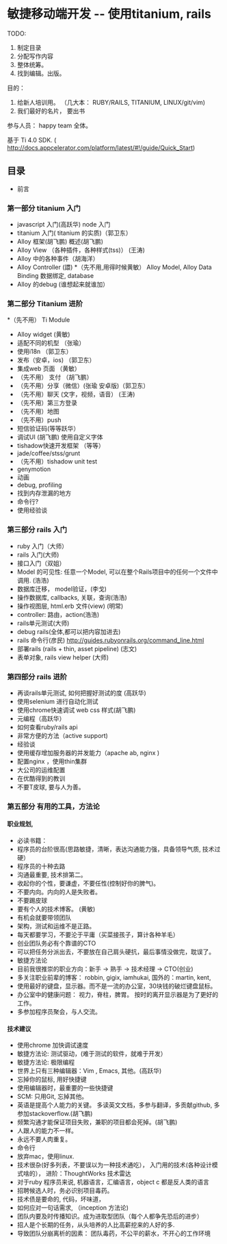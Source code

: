 # 敏捷移动端开发   -- 使用titanium, rails

TODO:
1. 制定目录
2. 分配写作内容
3. 整体统筹。
4. 找到编辑。出版。


目的：
1. 给新人培训用。 （几大本： RUBY/RAILS, TITANIUM, LINUX/git/vim)
2. 我们最好的名片， 要出书


参与人员： happy team 全体。

基于 Ti 4.0 SDK.  ( http://docs.appcelerator.com/platform/latest/#!/guide/Quick_Start)

## 目录

* 前言

### 第一部分 titanium 入门
* javascript 入门(高跃华) node 入门
* titanium 入门( titanium 的实质)（郭卫东）
* Alloy 框架(胡飞鹏) 概述(胡飞鹏)
* Alloy View （各种插件，各种样式(tss)） (王涛)
* Alloy 中的各种事件（胡海洋）
* Alloy Controller (譞)
*（先不用,用得时候黄敏） Alloy Model, Alloy Data Binding 数据绑定, database
* Alloy 的debug (谁想起来就谁加）

### 第二部分 Titanium 进阶
*（先不用） Ti Module
* Alloy widget    (黄敏)
* 适配不同的机型  （张瑜）
* 使用i18n         （郭卫东）
* 发布（安卓，ios) （郭卫东）
* 集成web 页面    （黄敏）
* （先不用） 支付              （胡飞鹏）
* （先不用）分享（微信）(张瑜 安卓版)（郭卫东）
* （先不用）聊天 (文字，视频，语音）  (王涛)
* （先不用）第三方登录
* （先不用）地图
* （先不用）push
* 短信验证码(等等跃华）
* 调试UI (胡飞鹏) 使用自定义字体
* tishadow快速开发框架 （等等）
* jade/coffee/stss/grunt
* （先不用）tishadow unit test
* genymotion
* 动画
* debug, profiling
* 找到内存泄漏的地方
* 命令行?
* 使用经验谈


### 第三部分 rails 入门
* ruby 入门（大师）
* rails 入门(大师)
* 接口入门（双姐）
* Model 的可见性: 任意一个Model, 可以在整个Rails项目中的任何一个文件中调用. (浩浩)
* 数据库迁移， model验证，(李戈)
* 操作数据库, callbacks, 关联，查询(浩浩)
* 操作视图层, html.erb 文件(view) (明常)
* controller: 路由，action(浩浩)
* rails单元测试(大师)
* debug rails(全体,都可以把内容加进去)
* rails 命令行(彦民) http://guides.rubyonrails.org/command_line.html
* 部署rails (rails + thin, asset pipeline) (志文)
* 表单对象, rails view helper (大师)
### 第四部分 rails 进阶
* 再谈rails单元测试, 如何把握好测试的度 (高跃华)
* 使用selenium 进行自动化测试
* 使用chrome快速调试 web css 样式(胡飞鹏)
* 元编程（高跃华）
* 如何查看ruby/rails api
* 非常方便的方法（active support)
* 经验谈
* 使用缓存增加服务器的并发能力（apache ab, nginx )
* 配置nginx ，使用thin集群
* 大公司的运维配置
* 在优酷得到的教训
* 不要T皮球, 要与人为善。

### 第五部分 有用的工具，方法论

#### 职业规划,

* 必读书籍：
* 程序员的台阶很高(思路敏捷，清晰，表达沟通能力强，具备领导气质, 技术过硬）
* 程序员的十种去路
* 沟通最重要, 技术排第二。
* 收起你的个性，要谦虚，不要任性(控制好你的脾气)。
* 不要内向。内向的人是失败者。
* 不要踢皮球
* 要有个人的技术博客。 (黄敏)
* 有机会就要带领团队
* 架构，测试和运维不是正路。
* 每天都要学习，不要沦于平庸（买菜接孩子，算计各种羊毛）
* 创业团队务必有个靠谱的CTO
* 可以把任务分派出去，不要放在自己肩头硬抗，最后事情没做完，耽误了。
* 敏捷方法论
* 目前我很推崇的职业方向：新手 -> 熟手 -> 技术经理 -> CTO(创业)
* 多关注职业前辈的博客： robbin, gigix, iamhukai, 国外的：martin, kent,
* 使用最好的键盘，显示器。而不是一流的办公室，30块钱的破烂键盘鼠标。
* 办公室中的健康问题： 视力，脊柱，脾胃。 按时的离开显示器是为了更好的工作。
* 多参加程序员聚会，与人交流。

#### 技术建议
* 使用chrome 加快调试速度
* 敏捷方法论: 测试驱动，(难于测试的软件，就难于开发）
* 敏捷方法论: 极限编程
* 世界上只有三种编辑器：Vim , Emacs, 其他。(高跃华)
* 忘掉你的鼠标, 用好快捷键
* 使用编辑器时，最重要的一些快捷键
* SCM: 只用Git,  忘掉其他。
* 英语是提高个人能力的关键。 多读英文文档，多参与翻译，多贡献github, 多参加stackoverflow.(胡飞鹏)
* 频繁沟通才能保证项目失败，兼职的项目都会死掉。(胡飞鹏)
* 人跟人的能力不一样。
* 永远不要人肉重复。
* 命令行
* 放弃mac，使用linux.
* 技术很杂(好多列表，不要误以为一种技术通吃）， 入门用的技术(各种设计模式啥的）， 进阶：ThoughtWorks 技术雷达
* 对于ruby 程序员来说, 机器语言，汇编语言，object c 都是反人类的语言
* 招聘候选人时，务必识别项目毒药。
* 技术债是要命的, 代码，坏味道，
* 如何应对一句话需求, （inception 方法论)
* 团队内要及时传播知识。成为进取型团队（每个人都争先恐后的进步）
* 招人是个长期的任务，从头培养的人比高薪挖来的人好的多.
* 导致团队分崩离析的因素： 团队毒药，不公平的薪水，不开心的工作环境
